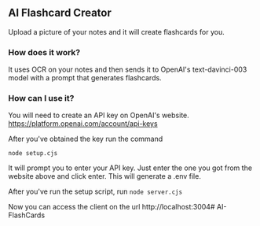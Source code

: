 ## AI Flashcard Creator
Upload a picture of your notes and it will create flashcards for you.

### How does it work?
It uses OCR on your notes and then sends it to OpenAI's text-davinci-003 model with a prompt that generates flashcards.

### How can I use it?
You will need to create an API key on OpenAI's website. https://platform.openai.com/account/api-keys

After you've obtained the key run the command 

```node setup.cjs```

It will prompt you to enter your API key. Just enter the one you got from the website above and click enter. This will generate a .env file.

After you've run the setup script, run 
```node server.cjs```

Now you can access the client on the url http://localhost:3004# AI-FlashCards
